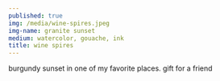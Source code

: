 ```yaml
---
published: true
img: /media/wine-spires.jpeg
img-name: granite sunset
medium: watercolor, gouache, ink
title: wine spires
---
```

   
   
burgundy sunset in one of my favorite places.  gift for a friend